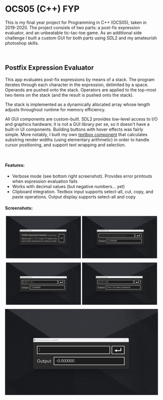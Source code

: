 # OCS05 (C++) FYP

This is my final year project for Programming in C++ (OCS05), taken in 2019-2020. The project consists of two parts: a post-fix expression evaluator, and an unbeatable tic-tac-toe game. As an additional side challenge I built a custom GUI for both parts using SDL2 and my amateurish photoshop skills. 

<br/>

## Postfix Expression Evaluator

This app evaluates post-fix expressions by means of a stack. The program iterates through each character in the expression, delimited by a space. Operands are pushed onto the stack. Operators are applied to the top-most two items on the stack (and the result is pushed onto the stack). 

The stack is implemented as a dynamically allocated array whose length adjusts throughout runtime for memory efficiency.

All GUI components are custom-built. SDL2 provides low-level access to I/O and graphics hardware; it is not a GUI library per se, so it doesn't have a built-in UI components. Building buttons with hover effects was fairly simple. More notably, I built my own [textbox component](https://github.com/iamjackchen/OCS05-FYP/blob/main/PostFixProj/src/gui/inputTextboxHandler.hpp) that calculates substring render widths (using elementary arithmetic) in order to handle cursor positioning, and support text wrapping and selection.

<br/>

#### Features:
* Verbose mode (see bottom right screenshot). Provides error printouts when expression evaluation fails
* Works with decimal values (but negative numbers... yet)
* Clipboard integration. Textbox input supports select-all, cut, copy, and paste operations. Output display supports select-all and copy

#### Screenshots:
<p align="center">
  <img align="center" src="https://raw.githubusercontent.com/iamjackchen/OCS05-FYP/main/PostFixProj/Screenshots/StartPage.png" width="49%" />
  <img align="center"  src="https://raw.githubusercontent.com/iamjackchen/OCS05-FYP/main/PostFixProj/Screenshots/MainPage.png" width="49%" /> 
</p>

<p align="center">
  <img align="center" src="https://raw.githubusercontent.com/iamjackchen/OCS05-FYP/main/PostFixProj/Screenshots/NormalOperation.png" width="49%" />
  <img  align="center"  src="https://raw.githubusercontent.com/iamjackchen/OCS05-FYP/main/PostFixProj/Screenshots/Verbose.png" width="49%" /> 
</p>

![](https://raw.githubusercontent.com/iamjackchen/OCS05-FYP/main/PostFixProj/Screenshots/InputTextbox.gif)


  

